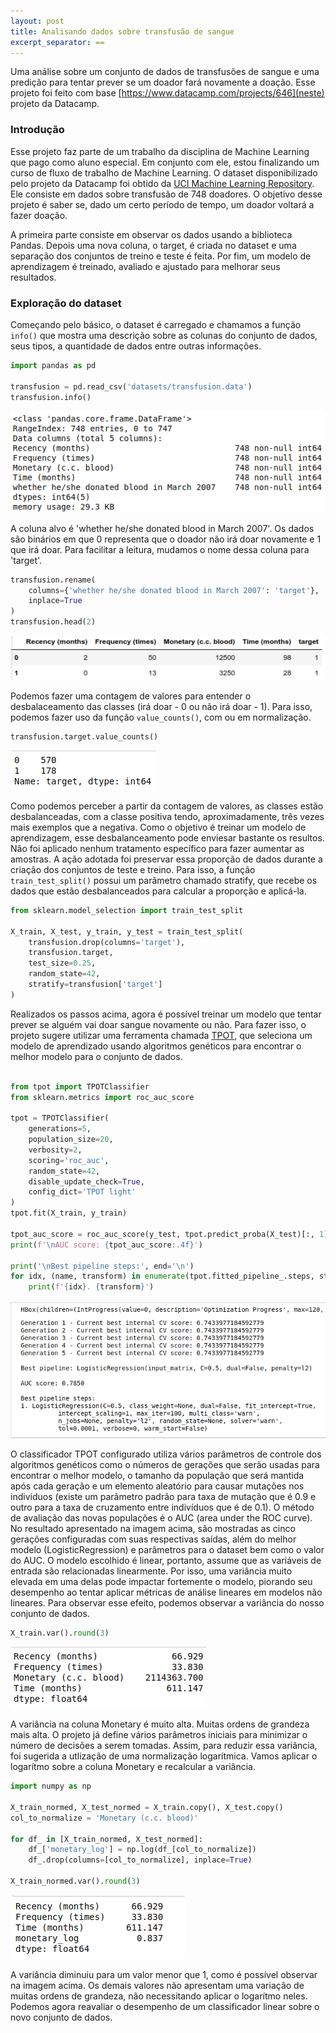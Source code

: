 ```yaml
---
layout: post
title: Analisando dados sobre transfusão de sangue
excerpt_separator: ==
---
```


Uma análise sobre um conjunto de dados de transfusões de sangue e uma predição para tentar prever se um doador fará novamente a doação. Esse projeto foi feito com base [https://www.datacamp.com/projects/646](neste) projeto da Datacamp.

<!--break-->

### Introdução

Esse projeto faz parte de um trabalho da disciplina de Machine Learning que pago como aluno especial. Em conjunto com ele, estou finalizando um curso de fluxo de trabalho de Machine Learning. 
O dataset disponibilizado pelo projeto da Datacamp foi obtido da [UCI Machine Learning Repository](https://archive.ics.uci.edu/ml/datasets/Blood+Transfusion+Service+Center). Ele consiste em dados sobre transfusão de 748 doadores. O objetivo desse projeto é saber se, dado um certo período de tempo, um doador voltará a fazer doação. 

A primeira parte consiste em observar os dados usando a biblioteca Pandas. Depois uma nova coluna, o target, é criada no dataset e uma separação dos conjuntos de treino e teste é feita. Por fim, um modelo de aprendizagem é treinado, avaliado e ajustado para melhorar seus resultados.  

### Exploração do dataset

Começando pelo básico, o dataset é carregado e chamamos a função ```info()``` que mostra uma descrição sobre as colunas do conjunto de dados, seus tipos, a quantidade de dados entre outras informações.

```python
import pandas as pd

transfusion = pd.read_csv('datasets/transfusion.data')
transfusion.info()

```
![Informações](/images/analise-transfusao/info.png "Informações do Dataset")

A coluna alvo é 'whether he/she donated blood in March 2007'. Os dados são binários em que 0 representa que o doador não irá doar novamente e 1 que irá doar. Para facilitar a leitura, mudamos o nome dessa coluna para 'target'.

```python
transfusion.rename(
    columns={'whether he/she donated blood in March 2007': 'target'},
    inplace=True
)
transfusion.head(2)
```
![Coluna target](/images/analise-transfusao/head.png "Duas primeiras linhas com a nova coluna")

Podemos fazer uma contagem de valores para entender o desbalaceamento das classes (irá doar - 0 ou não irá doar - 1). Para isso, podemos fazer uso da função ```value_counts()```, com ou em normalização.

```python
transfusion.target.value_counts()
```
![Contagem](/images/analise-transfusao/count.png "Contagem dos valores no dataset")

Como podemos perceber a partir da contagem de valores, as classes estão desbalanceadas, com a classe positiva tendo, aproximadamente, três vezes mais exemplos que a negativa. Como o objetivo é treinar um modelo de aprendizagem, esse desbalanceamento pode enviesar bastante os resultos. Não foi aplicado nenhum tratamento específico para fazer aumentar as amostras. A ação adotada foi preservar essa proporção de dados durante a criação dos conjuntos de teste e treino. Para isso, a função ```train_test_split()``` possui um parâmetro chamado stratify, que recebe os dados que estão desbalanceados para calcular a proporção e aplicá-la.

```python
from sklearn.model_selection import train_test_split

X_train, X_test, y_train, y_test = train_test_split(
    transfusion.drop(columns='target'),
    transfusion.target,
    test_size=0.25,
    random_state=42,
    stratify=transfusion['target']
)

```

Realizados os passos acima, agora é possível treinar um modelo que tentar prever se alguém vai doar sangue novamente ou não. Para fazer isso, o projeto sugere utilizar uma ferramenta chamada [TPOT](https://github.com/EpistasisLab/tpot), que seleciona um modelo de aprendizado usando algoritmos genéticos para encontrar o melhor modelo para o conjunto de dados.

```python

from tpot import TPOTClassifier
from sklearn.metrics import roc_auc_score

tpot = TPOTClassifier(
    generations=5,
    population_size=20,
    verbosity=2,
    scoring='roc_auc',
    random_state=42,
    disable_update_check=True,
    config_dict='TPOT light'
)
tpot.fit(X_train, y_train)

tpot_auc_score = roc_auc_score(y_test, tpot.predict_proba(X_test)[:, 1])
print(f'\nAUC score: {tpot_auc_score:.4f}')

print('\nBest pipeline steps:', end='\n')
for idx, (name, transform) in enumerate(tpot.fitted_pipeline_.steps, start=1):
    print(f'{idx}. {transform}')
```
![Resultado TPOT](/images/analise-transfusao/tpot.png)

O classificador TPOT configurado utiliza vários parâmetros de controle dos algoritmos genéticos como o números de gerações que serão usadas para encontrar o melhor modelo, o tamanho da população que será mantida após cada geração e um elemento aleatório para causar mutações nos indivíduos (existe um parâmetro padrão para taxa de mutação que é 0.9 e outro para a taxa de cruzamento entre indivíduos que é de 0.1). O método de avaliação das novas populações é o AUC (area under the ROC curve).
No resultado apresentado na imagem acima, são mostradas as cinco gerações configuradas com suas respectivas saídas, além do melhor modelo (LogisticRegression) e parâmetros para o dataset bem como o valor do AUC.
O modelo escolhido é linear, portanto, assume que as variáveis de entrada são relacionadas linearmente. Por isso, uma variância muito elevada em uma delas pode impactar fortemente o modelo, piorando seu desempenho ao tentar aplicar métricas de análise lineares em modelos não lineares. Para observar esse efeito, podemos observar a variância do nosso conjunto de dados.

```python
X_train.var().round(3)
```
![Variância](/images/analise-transfusao/var.png)

A variância na coluna Monetary é muito alta. Muitas ordens de grandeza mais alta. O projeto já define vários parâmetros iniciais para minimizar o número de decisões a serem tomadas. Assim, para reduzir essa variância, foi sugerida a utlização de uma normalização logarítmica. Vamos aplicar o logarítmo sobre a coluna Monetary e recalcular a variância.

```python
import numpy as np

X_train_normed, X_test_normed = X_train.copy(), X_test.copy()
col_to_normalize = 'Monetary (c.c. blood)'

for df_ in [X_train_normed, X_test_normed]:
    df_['monetary_log'] = np.log(df_[col_to_normalize])
    df_.drop(columns=[col_to_normalize], inplace=True)

X_train_normed.var().round(3)
```

![Transformação Logarítmica](/images/analise-transfusao/log.png)

A variância diminuiu para um valor menor que 1, como é possível observar na imagem acima. Os demais valores não apresentam uma variação de muitas ordens de grandeza, não necessitando aplicar o logarítmo neles. Podemos agora reavaliar o desempenho de um classificador linear sobre o novo conjunto de dados.